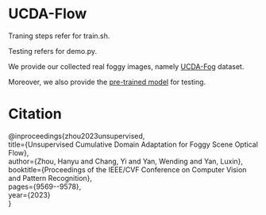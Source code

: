 # UCDA-Flow

Traning steps refer for train.sh.

Testing refers for demo.py.

We provide our collected real foggy images, namely [UCDA-Fog](https://drive.google.com/file/d/1V41omr1_k_6OcVWfAhkvzbgSaUHM26tj/view?usp=sharing) dataset.

Moreover, we also provide the [pre-trained model](https://drive.google.com/file/d/1osPP1HAA-onkwmDMLUW_s95iEGaslA7R/view?usp=drive_link) for testing.



# Citation
@inproceedings{zhou2023unsupervised, \
  title={Unsupervised Cumulative Domain Adaptation for Foggy Scene Optical Flow}, \
  author={Zhou, Hanyu and Chang, Yi and Yan, Wending and Yan, Luxin},\
  booktitle={Proceedings of the IEEE/CVF Conference on Computer Vision and Pattern Recognition},\
  pages={9569--9578},\
  year={2023}\
}
